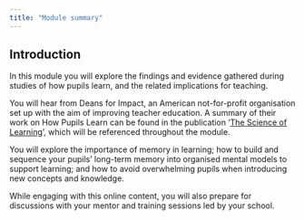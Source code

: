 ```yaml
---
title: "Module summary"
---
```


## Introduction

In this module you will explore the findings and evidence gathered during studies of how pupils learn, and the related implications for teaching.

You will hear from Deans for Impact, an American not-for-profit organisation set up with the aim of improving teacher education. A summary of their work on How Pupils Learn can be found in the publication ‘[The Science of Learning](https://deansforimpact.org/resources/the-science-of-learning/)’, which will be referenced throughout the module.

You will explore the importance of memory in learning; how to build and sequence your pupils’ long-term memory into organised mental models to support learning; and how to avoid overwhelming pupils when introducing new concepts and knowledge.

While engaging with this online content, you will also prepare for discussions with your mentor and training sessions led by your school.
